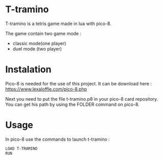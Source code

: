 # T-tramino

T-tramino is a tetris game made in lua with pico-8.

The game contain two game mode :

  - classic mode(one player)
  - duel mode (two player)

# Instalation

Pico-8 is needed for the use of this project. 
It can be download here :
https://www.lexaloffle.com/pico-8.php

Next you need to put the file t-tramino.p8 in your pico-8 card repository.
You can get his path by using the FOLDER command on pico-8.

# Usage

In pico-8 use the commands to launch t-tramino :
```bash
LOAD T-TRAMINO
RUN
```
